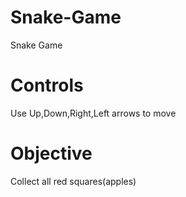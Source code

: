 # Snake-Game
Snake Game
# Controls
Use Up,Down,Right,Left arrows to move
# Objective
Collect all red squares(apples)
